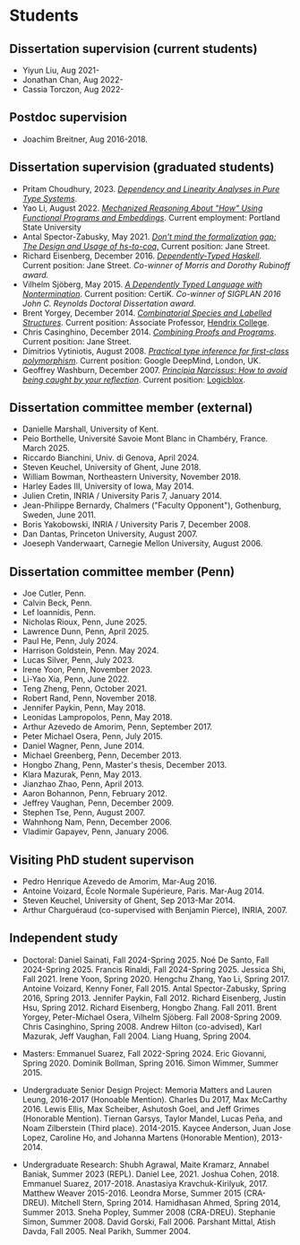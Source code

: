 Students
========


## Dissertation supervision (current students)
  - Yiyun Liu, Aug 2021-
  - Jonathan Chan, Aug 2022-
  - Cassia Torczon, Aug 2022-

## Postdoc supervision
  - Joachim Breitner, Aug 2016-2018.

## Dissertation supervision (graduated students)
  - Pritam Choudhury, 2023.
    [*Dependency and Linearity Analyses in Pure Type Systems*](https://repository.upenn.edu/handle/20.500.14332/59273).
  - Yao Li, August 2022.
    [*Mechanized Reasoning About "How" Using Functional Programs and Embeddings*](https://repository.upenn.edu/edissertations/5111/).
    Current employment: Portland State University
  - Antal Spector-Zabusky, May 2021.
    [*Don't mind the formalization gap: The Design and Usage of hs-to-coq.*](https://repository.upenn.edu/entities/publication/e03bce8b-14a0-4981-8714-335a43310976)
    Current position: Jane Street.
  - Richard Eisenberg, December 2016.
    [*Dependently-Typed Haskell*](http://repository.upenn.edu/dissertations/AAI10244979/).
    Current position: Jane Street.
    *Co-winner of Morris and Dorothy Rubinoff award.*
  - Vilhelm Sjöberg, May 2015.
    [*A Dependently Typed Language with Nontermination*](http://repository.upenn.edu/dissertations/AAI3709556/).
    Current position: CertiK.
	*Co-winner of SIGPLAN 2016 John C. Reynolds Doctoral Dissertation award.*
  - Brent Yorgey, December 2014.
    [*Combinatorial Species and Labelled Structures*](http://repository.upenn.edu/dissertations/AAI3668177/).
    Current position: Associate Professor, [Hendrix College](https://www.hendrix.edu/).
  - Chris Casinghino, December 2014.
    [*Combining Proofs and Programs*](http://repository.upenn.edu/dissertations/AAI3670881/).
    Current position: Jane Street.
  - Dimitrios Vytiniotis, August 2008.
    [*Practical type inference for first-class polymorphism*](http://repository.upenn.edu/dissertations/AAI3328671/).
    Current position: Google DeepMind, London, UK.
  - Geoffrey Washburn, December 2007.
    [*Principia Narcissus: How to avoid being caught by your reflection*](http://repository.upenn.edu/dissertations/AAI3292086/).
    Current position: [Logicblox](http://www.logicblox.com/).

## Dissertation committee member (external)
  - Danielle Marshall, University of Kent.
  - Peio Borthelle, Université Savoie Mont Blanc in Chambéry, France. March 2025.
  - Riccardo Bianchini, Univ. di Genova, April 2024.
  - Steven Keuchel, University of Ghent, June 2018.  
  - William Bowman, Northeastern University, November 2018.
  - Harley Eades III, University of Iowa, May 2014.
  - Julien Cretin, INRIA / University Paris 7, January 2014.
  - Jean-Philippe Bernardy, Chalmers ("Faculty Opponent"), Gothenburg, Sweden, June 2011.
  - Boris Yakobowski, INRIA / University Paris 7, December 2008.
  - Dan Dantas, Princeton University, August 2007.
  - Joeseph Vanderwaart, Carnegie Mellon University, August 2006.

## Dissertation committee member (Penn)
  - Joe Cutler, Penn. 
  - Calvin Beck, Penn.
  - Lef Ioannidis, Penn.
  - Nicholas Rioux, Penn, June 2025.
  - Lawrence Dunn, Penn, April 2025.
  - Paul He, Penn, July 2024.
  - Harrison Goldstein, Penn. May 2024.
  - Lucas Silver, Penn, July 2023.
  - Irene Yoon, Penn, November 2023.
  - Li-Yao Xia, Penn, June 2022.
  - Teng Zheng, Penn, October 2021.
  - Robert Rand, Penn, November 2018.
  - Jennifer Paykin, Penn, May 2018.
  - Leonidas Lampropolos, Penn, May 2018.
  - Arthur Azevedo de Amorim, Penn, September 2017.
  - Peter Michael Osera, Penn, July 2015.
  - Daniel Wagner, Penn, June 2014.
  - Michael Greenberg, Penn, December 2013.
  - Hongbo Zhang, Penn, Master's thesis, December 2013.
  - Klara Mazurak, Penn, May 2013.
  - Jianzhao Zhao, Penn, April 2013.
  - Aaron Bohannon, Penn, February 2012.
  - Jeffrey Vaughan, Penn, December 2009.
  - Stephen Tse, Penn, August 2007.
  - Wahnhong Nam, Penn, December 2006.
  - Vladimir Gapayev, Penn, January 2006.

## Visiting PhD student supervison
  - Pedro Henrique Azevedo de Amorim, Mar-Aug 2016.
  - Antoine Voizard, École Normale Supérieure, Paris. Mar-Aug 2014.
  - Steven Keuchel, University of Ghent, Sep 2013-Mar 2014.
  - Arthur Charguéraud (co-supervised with Benjamin Pierce),  INRIA, 2007.

## Independent study

  - Doctoral: Daniel Sainati, Fall 2024-Spring 2025. Noé De Santo, Fall
  2024-Spring 2025. Francis Rinaldi, Fall 2024-Spring 2025. Jessica Shi,
  Fall 2021. Irene Yoon, Spring 2020.  Hengchu Zhang, Yao Li,
  Spring 2017. Antoine Voizard, Kenny Foner, Fall 2015. Antal Spector-Zabusky,
  Spring 2016, Spring 2013. Jennifer Paykin, Fall 2012.  Richard Eisenberg,
  Justin Hsu, Spring 2012. Richard Eisenberg, Hongbo Zhang. Fall 2011.  Brent
  Yorgey, Peter-Michael Osera, Vilhelm Sjöberg. Fall 2008-Spring 2009. Chris
  Casinghino, Spring 2008. Andrew Hilton (co-advised), Karl Mazurak, Jeff
  Vaughan, Fall 2004.  Liang Huang, Spring 2004.

  - Masters: Emmanuel Suarez, Fall 2022-Spring 2024. Eric Giovanni,
    Spring 2020. Dominik Bollman, Spring 2016. Simon Wimmer, Summer 2015.

  - Undergraduate Senior Design Project: Memoria Matters and Lauren Leung,
   2016-2017 (Honoable Mention). Charles Du 2017, Max McCarthy 2016.  Lewis
   Ellis, Max Scheiber, Ashutosh Goel, and Jeff Grimes (Honorable
   Mention). Tiernan Garsys, Taylor Mandel, Lucas Peña, and Noam Zilberstein
   (Third place). 2014-2015.  Kaycee Anderson, Juan Jose Lopez, Caroline Ho,
   and Johanna Martens (Honorable Mention), 2013-2014.

  - Undergraduate Research: Shubh Agrawal, Maite Kramarz, Annabel Baniak, Summer 2023 (REPL).
  Daniel Lee, 2021. Joshua Cohen, 2018. Emmanuel Suarez,
  2017-2018. Anastasiya Kravchuk-Kirilyuk, 2017. Matthew Weaver
  2015-2016. Leondra Morse, Summer 2015 (CRA-DREU). Mitchell Stern,
  Spring 2014.  Hamidhasan Ahmed, Spring 2014, Summer 2013. Sneha Popley,
  Summer 2008 (CRA-DREU).  Stephanie Simon, Summer 2008. David Gorski,
  Fall 2006.  Parshant Mittal, Atish Davda, Fall 2005. Neal Parikh, Summer 2004.

